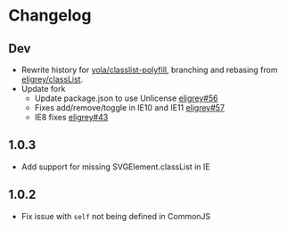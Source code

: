 # Changelog

## Dev

* Rewrite history for [yola/classlist-polyfill][], branching and rebasing
  from [eligrey/classList][].
* Update fork
  * Update package.json to use Unlicense [eligrey#56][]
  * Fixes add/remove/toggle in IE10 and IE11 [eligrey#57][]
  * IE8 fixes [eligrey#43][]

[yola/classlist-polyfill]: https://github.com/yola/classlist-polyfill
[eligrey/classList]: https://github.com/eligrey/classList.js
[eligrey#57]: https://github.com/eligrey/classList.js/pull/57
[eligrey#56]: https://github.com/eligrey/classList.js/pull/56
[eligrey#43]: https://github.com/eligrey/classList.js/pull/43


## 1.0.3

* Add support for missing SVGElement.classList in IE


## 1.0.2

* Fix issue with `self` not being defined in CommonJS

